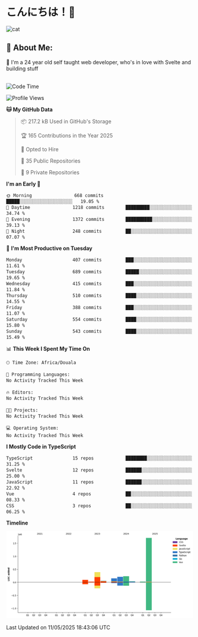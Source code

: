 

# こんにちは！🙂  
![cat](https://github.com/michaelnji/michaelnji/assets/73862378/606e99e9-2c18-4853-8722-991e4af8eae6)

## 💫 About Me:
🙂 I'm a 24 year old self taught web developer, who's in love with Svelte and building stuff <br><br>

<!--START_SECTION:waka-->
![Code Time](http://img.shields.io/badge/Code%20Time-1%2C211%20hrs%2034%20mins-blue)

![Profile Views](http://img.shields.io/badge/Profile%20Views-0-blue)

**🐱 My GitHub Data** 

> 📦 217.2 kB Used in GitHub's Storage 
 > 
> 🏆 165 Contributions in the Year 2025
 > 
> 💼 Opted to Hire
 > 
> 📜 35 Public Repositories 
 > 
> 🔑 9 Private Repositories 
 > 
**I'm an Early 🐤** 

```text
🌞 Morning                668 commits         █████░░░░░░░░░░░░░░░░░░░░   19.05 % 
🌆 Daytime                1218 commits        █████████░░░░░░░░░░░░░░░░   34.74 % 
🌃 Evening                1372 commits        ██████████░░░░░░░░░░░░░░░   39.13 % 
🌙 Night                  248 commits         ██░░░░░░░░░░░░░░░░░░░░░░░   07.07 % 
```
📅 **I'm Most Productive on Tuesday** 

```text
Monday                   407 commits         ███░░░░░░░░░░░░░░░░░░░░░░   11.61 % 
Tuesday                  689 commits         █████░░░░░░░░░░░░░░░░░░░░   19.65 % 
Wednesday                415 commits         ███░░░░░░░░░░░░░░░░░░░░░░   11.84 % 
Thursday                 510 commits         ████░░░░░░░░░░░░░░░░░░░░░   14.55 % 
Friday                   388 commits         ███░░░░░░░░░░░░░░░░░░░░░░   11.07 % 
Saturday                 554 commits         ████░░░░░░░░░░░░░░░░░░░░░   15.80 % 
Sunday                   543 commits         ████░░░░░░░░░░░░░░░░░░░░░   15.49 % 
```


📊 **This Week I Spent My Time On** 

```text
🕑︎ Time Zone: Africa/Douala

💬 Programming Languages: 
No Activity Tracked This Week

🔥 Editors: 
No Activity Tracked This Week

🐱‍💻 Projects: 
No Activity Tracked This Week

💻 Operating System: 
No Activity Tracked This Week
```

**I Mostly Code in TypeScript** 

```text
TypeScript               15 repos            ████████░░░░░░░░░░░░░░░░░   31.25 % 
Svelte                   12 repos            ██████░░░░░░░░░░░░░░░░░░░   25.00 % 
JavaScript               11 repos            ██████░░░░░░░░░░░░░░░░░░░   22.92 % 
Vue                      4 repos             ██░░░░░░░░░░░░░░░░░░░░░░░   08.33 % 
CSS                      3 repos             ██░░░░░░░░░░░░░░░░░░░░░░░   06.25 % 
```



**Timeline**

![Lines of Code chart](https://raw.githubusercontent.com/michaelnji/michaelnji/main/assets/bar_graph.png)


 Last Updated on 11/05/2025 18:43:06 UTC
<!--END_SECTION:waka-->

